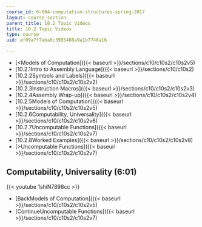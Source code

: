 ```yaml
---
course_id: 6-004-computation-structures-spring-2017
layout: course_section
parent_title: 10.2 Topic Videos
title: 10.2 Topic Videos
type: course
uid: af09a7f7aba0c3995488a9a1b7748a16

---
```


*   [<Models of Computation]({{< baseurl >}}/sections/c10/c10s2/c10s2v5)
*   [10.2.1Intro to Assembly Language]({{< baseurl >}}/sections/c10/c10s2)
*   [10.2.2Symbols and Labels]({{< baseurl >}}/sections/c10/c10s2/c10s2v2)
*   [10.2.3Instruction Macros]({{< baseurl >}}/sections/c10/c10s2/c10s2v3)
*   [10.2.4Assembly Wrap-up]({{< baseurl >}}/sections/c10/c10s2/c10s2v4)
*   [10.2.5Models of Computation]({{< baseurl >}}/sections/c10/c10s2/c10s2v5)
*   [10.2.6Computability, Universality]({{< baseurl >}}/sections/c10/c10s2/c10s2v6)
*   [10.2.7Uncomputable Functions]({{< baseurl >}}/sections/c10/c10s2/c10s2v7)
*   [10.2.8Worked Examples]({{< baseurl >}}/sections/c10/c10s2/c10s2v8)
*   [\>Uncomputable Functions]({{< baseurl >}}/sections/c10/c10s2/c10s2v7)

Computability, Universality (6:01)
----------------------------------

{{< youtube 1shiN7898cc >}}

*   [BackModels of Computation]({{< baseurl >}}/sections/c10/c10s2/c10s2v5)
*   [ContinueUncomputable Functions]({{< baseurl >}}/sections/c10/c10s2/c10s2v7)